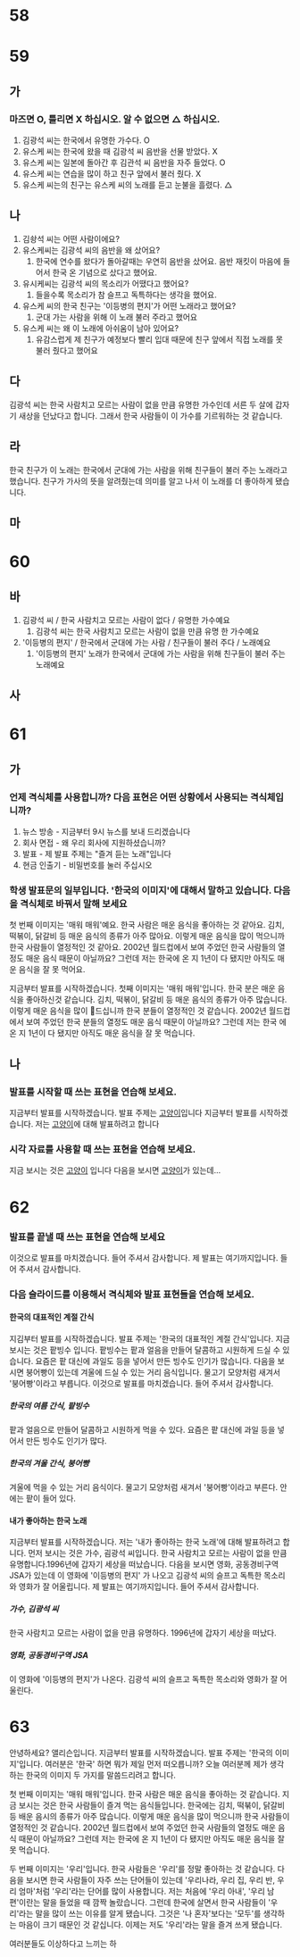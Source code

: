 # 58
# 59
## 가
### 마즈면 O, 틀리면 X 하십시오. 알 수 없으면 △ 하십시오.
1. 김광석 씨는 한국에서 유명한 가수다. O
2. 유스케 씨는 한국에 왔을 때 김광석 씨 음반을 선물 받았다. X
3. 유스케 씨는 일본에 돌아간 후 김관석 씨 음반을 자주 들었다. O
4. 유스케 씨는 연습을 많이 하고 친구 앞에서 불러 줬다. X
5. 유스케 씨는의 친구는 유스케 씨의 노래를 듣고 눈불을 흘렸다. △
## 나 
1. 김솽석 씨는 어떤 사람이에요?
2. 유스케씨는 김광석 씨의 음반을 왜 샀어요? 
	1. 한국에 연수를 왔다가 돌아갈때는 우연히 음반을 샀어요. 음반 재킷이 마음에 들어서 한국 온 기념으로 샀다고 했어요.
3. 유시케씨는 김광석 씨의 목소리가 어땠다고 했어요?
	1. 들을수록 목소리가 참 슬프고 독특하다는 생각을 했어요.
4. 유스케 씨의 한국 친구는 '이등병의 편지'가 어떤 노래라고 했어요?
	1. 군대 가는 사람을 위해 이 노래 불러 주라고 했어요
5. 유스케 씨는 왜 이 노래에 아쉬움이 남아 있어요?
	1. 유감스럽게 제 친구가 예정보다 빨리 입대 때문에 친구 앞에서 직접 노래를 못 불러 줬다고 했어요
## 다
김광석 씨는 한국 사람치고 모르는 사람이 없을 만큼 유명한 가수인데 서른 두 살에 갑자기 새상을 던났다고 합니다. 그래서 한국 사람들이 이 가수를 기르워하는 것 같습니다.
## 라
한국 친구가 이 노래는 한국에서 군대에 가는 사람을 위해 친구들이 불러 주는 노래라고 했습니다. 친구가 가사의 뜻을 알려줬는데 의미를 알고 나서 이 노래를 더 좋아하게 됐습니다.
## 마
# 60
## 바
1. 김광석 씨 / 한국 사람치고 모르는 사람이 없다 / 유명한 가수예요
	1. 김광석 씨는 한국 사람치고 모르는 사람이 없을 만큼 유명 한 가수예요
2. '이등병의 편지' / 한국에서 군대에 가는 사람 / 친구들이 불러 주다 / 노래예요
	1. '이등병의 편지' 노래가 한국에서 군대에 가는 사람을 위해 친구들이 불러 주는 노래예요
## 사

# 61
## 가
### 언제 격식체를 사용합니까? 다음 표현은 어떤 상황에서 사용되는 격식체입니까?
1. 뉴스 방송 - 지금부터 9시 뉴스를 보내 드리겠습니다
2. 회사 면접 - 왜 우리 회사에 지원하셨습니까?
3. 발표 - 제 발표 주제는 "즐겨 듣는 노래"입니다
4. 현금 인출기 - 비밀번호를 눌러 주십시오
### 학생 발표문의 일부입니다. '한국의 이미지'에 대해서 말하고 있습니다. 다음을 격식체로 바꿔서 말해 보세요
첫 번째 이미지는 '매워 매워'예요. 한국 사람은 매운 음식을 좋아하는 것 같아요. 김치, 떡볶이, 닭갈비 등 매운 음식의 종류가 아주 많아요. 이렇게 매운 음식을 많이 먹으니까 한국 사람들이 열정적인 것 같아요. 2002년 월드컵에서 보여 주었던 한국 사람들의 열정도 매운 음식 때문이 아닐까요? 그런데 저는 한국에 온 지 1년이 다 됐지만 아직도 매운 음식을 잘 못 먹어요.

지금부터 발표를 시작하겠습니다. 첫째 이미지는 '매워 매워'입니다. 한국 분은 매운 음식을 좋아하신것 같습니다. 김치, 떡볶이, 닭갈비 등 매운 음식의 종류가 아주 많습니다. 이렇게 매운 음식을 많이 드십니까 한국 분들이 열정적인 것 같습니다. 2002년 월드컵에서 보여 주었던 한국 분들의 열정도 매운 음식 때문이 아닐까요? 그런데 저는 한국 에 온 지 1년이 다 됐지만 아직도 매운 음식을 잘 못 먹습니다.
## 나
### 발표를 시작할 때 쓰는 표현을 연습해 보세요.
지금부터 발표를 시작하겠습니다. 발표 주제는 <u>고양이</u>입니다
지금부터 발표를 시작하겠습니다. 저는 <u>고양이</u>에 대해 발표하려고 합니다
### 시각 자료를 사용할 때 쓰는 표현을 연습해 보세요.
지금 보시는 것은 <u>고양이</u> 입니다
다음을 보시면 <u>고양이</u>가 있는데...
# 62
### 발표를 끝낼 때 쓰는 표현을 연습해 보세요
이것으로 발표를 마치겠습니다. 들어 주셔서 감사합니다. 
제 발표는 여기까지입니다. 들어 주셔서 감사합니다.
### 다음 슬라이드를 이용해서 격식체와 발표 표현들을 연습해 보세요.
#### 한국의 대표적인 계절 간식
지김부터  발표를 시작하겠습니다. 발표 주제는 '한국의 대표적인 계절 간식'입니다. 지금 보시는 것은 팥빙수 입니다. 팥빙수는 팥과 얼음을 만들어 달콤하고 시원하게 드실 수 있습니다. 요즘은 팥 대신에 과일도 등을 넣어서 만든 빙수도 인기가 많습니다. 다음을 보시면 붕어빵이 있는데 겨울에 드실 수 있는 거리 음식입니다. 물고기 모양처럼 새겨서 '붕어빵'이라고 부릅니다. 이것으로 발표를 마치겠습니다. 들어 주셔서 감사함니다.
##### 한국의 여름 간식, 팥빙수
팥과 얼음으로 만들어 달콤하고 시원하게 먹을 수 있다. 요즘은 팥 대신에 과일 등을 넣어서 만든 빙수도 인기가 많다.
##### 한국의 겨울 간식, 붕어빵
겨울에 먹을 수 있는 거리 음식이다. 물고기 모양처럼 새겨서 '붕어빵'이라고 부른다. 안에는 팥이 들어 있다.

#### 내가 좋아하는 한국 노래
지금부터 발표를 시작하겠습니다. 저는 '내가 좋아하는 한국 노래'에 대해 발표하려고 합니다. 먼저 보시는 것은 가수, 굄광석 씨입니다. 한국 사람치고 모르는 사람이 없을 만큼 유명합니다.1996년에 갑자기 세상을 떠났습니다. 다음을 보시면 영화, 공동경비구역 JSA가 있는데 이 영화에 '이등병의 편지' 가 나오고 김광석 씨의 슬프고 독특한 목소리와 영화가 잘 어울립니다. 제 발표는 여기까지입니다. 들어 주셔서 감사합니다.
##### 가수, 김광석 씨
한국 사람치고 모르는 사람이 없을 만큼 유명하다. 1996년에 갑자기 세상을 떠났다.
##### 영화, 공동경비구역 JSA
이 영화에 '이등병의 편지'가 나온다. 김광석 씨의 슬프고 독특한 목소리와 영화가 잘 어울린다.
# 63
안녕하세요? 앨리슨입니다. 지금부터 발표를 시작하겠습니다. 발표 주제는 '한국의 이미지'입니다. 여러분은 '한국' 하면 뭐가 제일 먼저 떠오릅니까? 오늘 여러분께 제가 생각하는 한국의 이미지 두 가지를 말씀드리려고 합니다.

첫 번째 이미지는 '매워 매워'입니다. 한국 사람은 매운 음식을 좋아하는 것 같습니다. 지금 보시는 것은 한국 사람들이 즐겨 먹는 음식들입니다. 한국에는 김치, 떡붂이, 닭갈비 등 배운 음시의 종류가 아주 많습니다. 이렇게 매운 음식을 많이 먹으니까 한국 사람들이 열정적인 것 같습니다. 2002년 월드컵에서 보여 주었던 한국 사람들의 열정도 매운 음식 때문이 아닐까요? 그런데 저는 한국에 온 지 1년이 다 됐지만 아직도 매운 음식을 잘 못 먹습니다.

두 번째 이미지는 '우리'입니다. 한국 사람들은 '우리'를 정말 좋아하는 것 같습니다. 다음을 보시면 한국 사람들이 자주 쓰는 단어들이 있는데 '우리나라, 우리 집, 우리 반, 우리 엄마'처럼 '우리'라는 단어를 많이 사용합니다. 저는 처음에 '우리 아내', '우리 남편'이란는 말을 들었을 때 깜짝 놀랐습니다. 그런데 한국에 살면서 한국 사람들이 '우리'라는 말을 많이 쓰는 이유를 알게 됐습니다. 그것은 '나 혼자'보다는 '모두'를 생각하는 마음이 크기 때문인 것 같십니다. 이제는 저도 '우리'라는 말을 즐겨 쓰게 됐습니다.

여러분들도 이상하다고 느끼는 하
